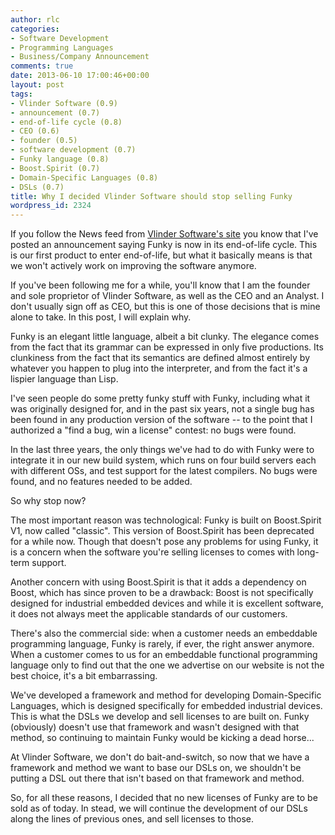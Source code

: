 ```yaml
---
author: rlc
categories:
- Software Development
- Programming Languages
- Business/Company Announcement
comments: true
date: 2013-06-10 17:00:46+00:00
layout: post
tags:
- Vlinder Software (0.9)
- announcement (0.7)
- end-of-life cycle (0.8)
- CEO (0.6)
- founder (0.5)
- software development (0.7)
- Funky language (0.8)
- Boost.Spirit (0.7)
- Domain-Specific Languages (0.8)
- DSLs (0.7)
title: Why I decided Vlinder Software should stop selling Funky
wordpress_id: 2324
---
```


If you follow the News feed from [Vlinder Software's site](http://vlinder.ca) you know that I've posted an announcement saying Funky is now in its end-of-life cycle. This is our first product to enter end-of-life, but what it basically means is that we won't actively work on improving the software anymore.

If you've been following me for a while, you'll know that I am the founder and sole proprietor of Vlinder Software, as well as the CEO and an Analyst. I don't usually sign off as CEO, but this is one of those decisions that is mine alone to take. In this post, I will explain why.

<!--more-->

Funky is an elegant little language, albeit a bit clunky. The elegance comes from the fact that its grammar can be expressed in only five productions. Its clunkiness from the fact that its semantics are defined almost entirely by whatever you happen to plug into the interpreter, and from the fact it's a lispier language than Lisp.

I've seen people do some pretty funky stuff with Funky, including what it was originally designed for, and in the past six years, not a single bug has been found in any production version of the software -- to the point that I authorized a "find a bug, win a license" contest: no bugs were found.

In the last three years, the only things we've had to do with Funky were to integrate it in our new build system, which runs on four build servers each with different OSs, and test support for the latest compilers. No bugs were found, and no features needed to be added.

So why stop now?

The most important reason was technological: Funky is built on Boost.Spirit V1, now called "classic". This version of Boost.Spirit has been deprecated for a while now. Though that doesn't pose any problems for using Funky, it is a concern when the software you're selling licenses to comes with long-term support.

Another concern with using Boost.Spirit is that it adds a dependency on Boost, which has since proven to be a drawback: Boost is not specifically designed for industrial embedded devices and while it is excellent software, it does not always meet the applicable standards of our customers.

There's also the commercial side: when a customer needs an embeddable programming language, Funky is rarely, if ever, the right answer anymore. When a customer comes to us for an embeddable functional programming language only to find out that the one we advertise on our website is not the best choice, it's a bit embarrassing.

We've developed a framework and method for developing Domain-Specific Languages, which is designed specifically for embedded industrial devices. This is what the DSLs we develop and sell licenses to are built on. Funky (obviously) doesn't use that framework and wasn't designed with that method, so continuing to maintain Funky would be kicking a dead horse...

At Vlinder Software, we don't do bait-and-switch, so now that we have a framework and method we want to base our DSLs on, we shouldn't be putting a DSL out there that isn't based on that framework and method.

So, for all these reasons, I decided that no new licenses of Funky are to be sold as of today. In stead, we will continue the development of our DSLs along the lines of previous ones, and sell licenses to those.